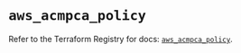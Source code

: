 # `aws_acmpca_policy`

Refer to the Terraform Registry for docs: [`aws_acmpca_policy`](https://registry.terraform.io/providers/hashicorp/aws/5.43.0/docs/resources/acmpca_policy).
